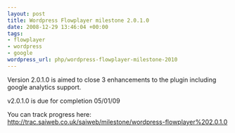 ```yaml
--- 
layout: post
title: Wordpress Flowplayer milestone 2.0.1.0
date: 2008-12-29 13:46:04 +00:00
tags: 
- flowplayer
- wordpress
- google
wordpress_url: php/wordpress-flowplayer-milestone-2010
---
```

Version 2.0.1.0 is aimed to close 3 enhancements to the plugin including google analytics support.

v2.0.1.0 is due for completion 05/01/09

You can track progress here: <a href="http://trac.saiweb.co.uk/saiweb/milestone/wordpress-flowplayer%202.0.1.0">http://trac.saiweb.co.uk/saiweb/milestone/wordpress-flowplayer%202.0.1.0</a>
